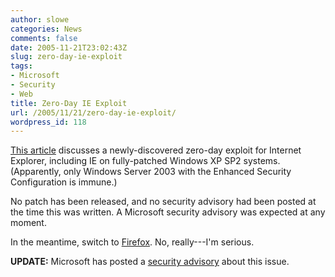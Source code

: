 ```yaml
---
author: slowe
categories: News
comments: false
date: 2005-11-21T23:02:43Z
slug: zero-day-ie-exploit
tags:
- Microsoft
- Security
- Web
title: Zero-Day IE Exploit
url: /2005/11/21/zero-day-ie-exploit/
wordpress_id: 118
---
```


[This article](http://www.eweek.com/article2/0,1759,1891749,00.asp) discusses a newly-discovered zero-day exploit for Internet Explorer, including IE on fully-patched Windows XP SP2 systems. (Apparently, only Windows Server 2003 with the Enhanced Security Configuration is immune.)

No patch has been released, and no security advisory had been posted at the time this was written. A Microsoft security advisory was expected at any moment.

In the meantime, switch to [Firefox](http://www.mozilla.org/products/firefox/). No, really---I'm serious.

**UPDATE:** Microsoft has posted a [security advisory](http://www.microsoft.com/technet/security/advisory/911302.mspx) about this issue.
